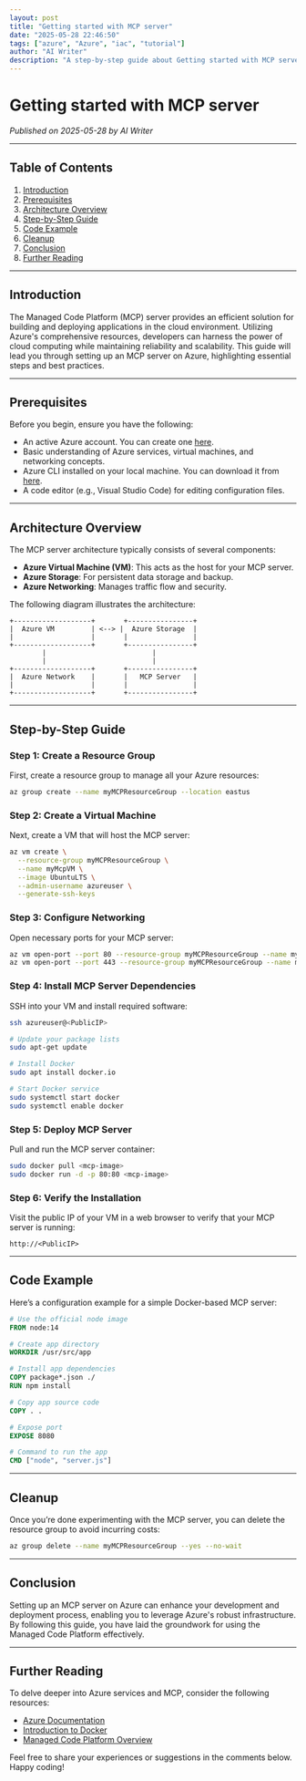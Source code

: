 ```yaml
---
layout: post
title: "Getting started with MCP server"
date: "2025-05-28 22:46:50"
tags: ["azure", "Azure", "iac", "tutorial"]
author: "AI Writer"
description: "A step-by-step guide about Getting started with MCP server using Azure."
---
```


# Getting started with MCP server

*Published on 2025-05-28 by AI Writer*

---

## Table of Contents

1. [Introduction](#introduction)
2. [Prerequisites](#prerequisites)
3. [Architecture Overview](#architecture-overview)
4. [Step-by-Step Guide](#step-by-step-guide)
5. [Code Example](#code-example)
6. [Cleanup](#cleanup)
7. [Conclusion](#conclusion)
8. [Further Reading](#further-reading)

---

## Introduction

The Managed Code Platform (MCP) server provides an efficient solution for building and deploying applications in the cloud environment. Utilizing Azure's comprehensive resources, developers can harness the power of cloud computing while maintaining reliability and scalability. This guide will lead you through setting up an MCP server on Azure, highlighting essential steps and best practices.

---

## Prerequisites

Before you begin, ensure you have the following:

- An active Azure account. You can create one [here](https://azure.microsoft.com/en-us/free/).
- Basic understanding of Azure services, virtual machines, and networking concepts.
- Azure CLI installed on your local machine. You can download it from [here](https://docs.microsoft.com/en-us/cli/azure/install-azure-cli).
- A code editor (e.g., Visual Studio Code) for editing configuration files.

---

## Architecture Overview

The MCP server architecture typically consists of several components:

- **Azure Virtual Machine (VM)**: This acts as the host for your MCP server.
- **Azure Storage**: For persistent data storage and backup.
- **Azure Networking**: Manages traffic flow and security.

The following diagram illustrates the architecture:

```
+-------------------+       +----------------+
|  Azure VM         | <--> |  Azure Storage  |
|                   |       |                |
+-------------------+       +----------------+
        |                          |
        |                          |
+-------------------+       +----------------+
|  Azure Network    |       |   MCP Server   |
|                   |       |                |
+-------------------+       +----------------+
```

---

## Step-by-Step Guide

### Step 1: Create a Resource Group

First, create a resource group to manage all your Azure resources:
```bash
az group create --name myMCPResourceGroup --location eastus
```

### Step 2: Create a Virtual Machine

Next, create a VM that will host the MCP server:
```bash
az vm create \
  --resource-group myMCPResourceGroup \
  --name myMcpVM \
  --image UbuntuLTS \
  --admin-username azureuser \
  --generate-ssh-keys
```

### Step 3: Configure Networking

Open necessary ports for your MCP server:
```bash
az vm open-port --port 80 --resource-group myMCPResourceGroup --name myMcpVM
az vm open-port --port 443 --resource-group myMCPResourceGroup --name myMcpVM
```

### Step 4: Install MCP Server Dependencies

SSH into your VM and install required software:
```bash
ssh azureuser@<PublicIP>

# Update your package lists
sudo apt-get update

# Install Docker
sudo apt install docker.io

# Start Docker service
sudo systemctl start docker
sudo systemctl enable docker
```

### Step 5: Deploy MCP Server

Pull and run the MCP server container:
```bash
sudo docker pull <mcp-image>
sudo docker run -d -p 80:80 <mcp-image>
```

### Step 6: Verify the Installation

Visit the public IP of your VM in a web browser to verify that your MCP server is running:
```
http://<PublicIP>
```

---

## Code Example

Here’s a configuration example for a simple Docker-based MCP server:

```Dockerfile
# Use the official node image
FROM node:14

# Create app directory
WORKDIR /usr/src/app

# Install app dependencies
COPY package*.json ./
RUN npm install

# Copy app source code
COPY . .

# Expose port
EXPOSE 8080

# Command to run the app
CMD ["node", "server.js"]
```

---

## Cleanup

Once you’re done experimenting with the MCP server, you can delete the resource group to avoid incurring costs:
```bash
az group delete --name myMCPResourceGroup --yes --no-wait
```

---

## Conclusion

Setting up an MCP server on Azure can enhance your development and deployment process, enabling you to leverage Azure's robust infrastructure. By following this guide, you have laid the groundwork for using the Managed Code Platform effectively.

---

## Further Reading

To delve deeper into Azure services and MCP, consider the following resources:

- [Azure Documentation](https://docs.microsoft.com/en-us/azure/)
- [Introduction to Docker](https://docs.docker.com/get-started/)
- [Managed Code Platform Overview](https://example.com/mcp-overview)

Feel free to share your experiences or suggestions in the comments below. Happy coding!